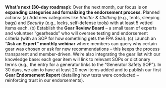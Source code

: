 **What’s next (30-day roadmap):** Over the next month, our focus is on **expanding categories and formalizing the endorsement process**. Planned actions: (a) Add new categories like _Shelter & Clothing_ (e.g., tents, sleeping bags) and _Security_ (e.g., locks, self-defense tools) with at least 5 vetted items each. (b) Establish the **Gear Review Board** – a small team of experts and volunteer “gearheads” who will oversee testing and endorsement criteria (with an SOP for how something gets the FPA Seal). (c) Launch an **“Ask an Expert” monthly webinar** where members can query why certain gear was chosen or ask for new recommendations – this keeps the process transparent and member-driven. We’re also integrating the gear list with our knowledge base: each gear item will link to relevant SOPs or dictionary terms (e.g., the entry for a generator links to the “Generator Safety SOP”). In 30 days, we aim to have at least 20 new items added and to publish our first **Gear Endorsement Report** (detailing how tests were conducted – reinforcing trust in our endorsements).